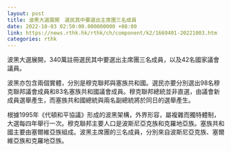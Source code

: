 ```yaml
---
layout: post
title: 波黑大選展開　選民其中要選出主席團三名成員
date: 2022-10-03 02:50:00.000000000 +08:00
link: https://news.rthk.hk/rthk/ch/component/k2/1669401-20221003.htm
categories: rthk
---
```


波黑大選展開，340萬註冊選民其中要選出主席團三名成員，以及42名國家議會議員。

波黑亦包含兩個實體，分別是穆克聯邦與塞族共和國。選民亦要分別選出98名穆克聯邦議會成員和83名塞族共和國議會成員。穆克聯邦總統並非直選，由議會新成員選舉產生，而塞族共和國總統與兩名副總統將於同日的選舉產生。

根據1995年《代頓和平協議》形成的波黑架構，外界形容，屬複雜而獨特體制，大選每四年舉行一次。穆克聯邦主要人口是波斯尼亞克族和克羅地亞族。塞族共和國主要由塞爾維亞族組成。波黑主席團的三名成員，分別來自波斯尼亞克族、塞爾維亞族和克羅地亞族。
